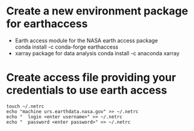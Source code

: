 # Create a new environment package for earthaccess
- Earth access module for the NASA earth access package  
	conda install -c conda-forge earthaccess
- xarray package for data analysis
	conda install -c anaconda xarray

# Create access file providing your credentials to use earth access 
	touch ~/.netrc 
	echo "machine urs.earthdata.nasa.gov" >> ~/.netrc 
	echo "	login <enter username>" >> ~/.netrc
	echo "	password <enter password>" >> ~/.netrc 

